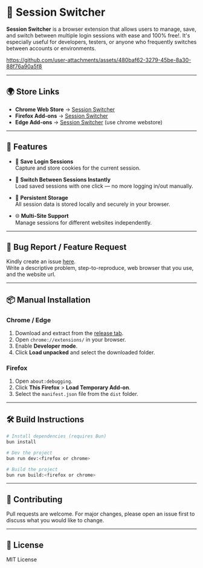 # 🔄 Session Switcher

**Session Switcher** is a browser extension that allows users to manage, save, and switch between multiple login sessions with ease and 100% free!.
It's especially useful for developers, testers, or anyone who frequently switches between accounts or environments.

https://github.com/user-attachments/assets/480baf62-3279-45be-8a30-88f76a90a5f8

---

## 🌍 Store Links

- **Chrome Web Store** → [Session Switcher](https://chromewebstore.google.com/detail/session-switcher/mgekglkbhkpphbnhkmlhlnehaplibleh)
- **Firefox Add-ons** → [Session Switcher](https://addons.mozilla.org/en-US/firefox/addon/session-switcher)
- **Edge Add-ons** → [Session Switcher](https://chromewebstore.google.com/detail/session-switcher/mgekglkbhkpphbnhkmlhlnehaplibleh) (use chrome webstore)

---

## 🚀 Features

- 🔐 **Save Login Sessions**  
  Capture and store cookies for the current session.

- 🔄 **Switch Between Sessions Instantly**  
  Load saved sessions with one click — no more logging in/out manually.

- 💾 **Persistent Storage**  
  All session data is stored locally and securely in your browser.

- 🌐 **Multi-Site Support**  
  Manage sessions for different websites independently.

---

## 🐞 Bug Report / Feature Request

Kindly create an issue [here](https://github.com/fanesz/session-switcher/issues).
<br>Write a descriptive problem, step-to-reproduce, web browser that you use, and the website url.

---

## 📦 Manual Installation

### Chrome / Edge

1. Download and extract from the [release tab](https://github.com/fanesz/session-switcher/releases).
2. Open `chrome://extensions/` in your browser.
3. Enable **Developer mode**.
4. Click **Load unpacked** and select the downloaded folder.

### Firefox

1. Open `about:debugging`.
2. Click **This Firefox** > **Load Temporary Add-on**.
3. Select the `manifest.json` file from the `dist` folder.

---

## 🛠️ Build Instructions

```bash
# Install dependencies (requires Bun)
bun install

# Dev the project
bun run dev:<firefox or chrome>

# Build the project
bun run build:<firefox or chrome>
```

---

## 🙌 Contributing

Pull requests are welcome. For major changes, please open an issue first to discuss what you would like to change.

---

## 📜 License

MIT License
